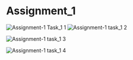 # Assignment_1

![Assignment-1 Task_1 1](https://user-images.githubusercontent.com/64782883/81812415-e5de7700-9547-11ea-9662-bcfde2d56300.PNG)
![Assignment-1 task_1 2](https://user-images.githubusercontent.com/64782883/81813182-f9d6a880-9548-11ea-9008-e10ccf4e2b28.PNG)
<!-- Assignment_1 task_1.3 -->
![Assignment-1 task_1 3](https://user-images.githubusercontent.com/64782883/81813452-48844280-9549-11ea-86b6-df3f63a6639e.PNG)
<!-- Assignment_1 task_1.4 -->
![Assignment-1 task_1 4](https://user-images.githubusercontent.com/64782883/81813773-b2045100-9549-11ea-9796-bdd7a8dcdbc1.PNG)
